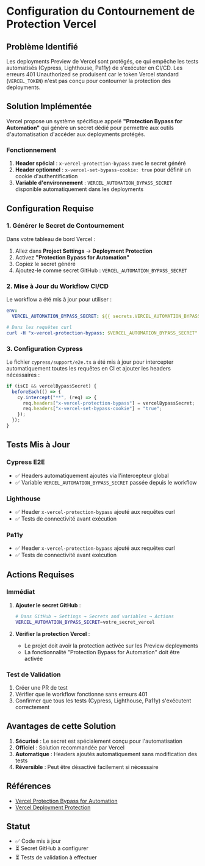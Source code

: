 <!-- @format -->

# Configuration du Contournement de Protection Vercel

## Problème Identifié

Les deployments Preview de Vercel sont protégés, ce qui empêche les tests automatisés (Cypress, Lighthouse, Pa11y) de s'exécuter en CI/CD. Les erreurs 401 Unauthorized se produisent car le token Vercel standard (`VERCEL_TOKEN`) n'est pas conçu pour contourner la protection des deployments.

## Solution Implémentée

Vercel propose un système spécifique appelé **"Protection Bypass for Automation"** qui génère un secret dédié pour permettre aux outils d'automatisation d'accéder aux deployments protégés.

### Fonctionnement

1. **Header spécial** : `x-vercel-protection-bypass` avec le secret généré
2. **Header optionnel** : `x-vercel-set-bypass-cookie: true` pour définir un cookie d'authentification
3. **Variable d'environnement** : `VERCEL_AUTOMATION_BYPASS_SECRET` disponible automatiquement dans les deployments

## Configuration Requise

### 1. Générer le Secret de Contournement

Dans votre tableau de bord Vercel :

1. Allez dans **Project Settings** → **Deployment Protection**
2. Activez **"Protection Bypass for Automation"**
3. Copiez le secret généré
4. Ajoutez-le comme secret GitHub : `VERCEL_AUTOMATION_BYPASS_SECRET`

### 2. Mise à Jour du Workflow CI/CD

Le workflow a été mis à jour pour utiliser :

```yaml
env:
  VERCEL_AUTOMATION_BYPASS_SECRET: ${{ secrets.VERCEL_AUTOMATION_BYPASS_SECRET }}

# Dans les requêtes curl
curl -H "x-vercel-protection-bypass: $VERCEL_AUTOMATION_BYPASS_SECRET"
```

### 3. Configuration Cypress

Le fichier `cypress/support/e2e.ts` a été mis à jour pour intercepter automatiquement toutes les requêtes en CI et ajouter les headers nécessaires :

```typescript
if (isCI && vercelBypassSecret) {
  beforeEach(() => {
    cy.intercept("**", (req) => {
      req.headers["x-vercel-protection-bypass"] = vercelBypassSecret;
      req.headers["x-vercel-set-bypass-cookie"] = "true";
    });
  });
}
```

## Tests Mis à Jour

### Cypress E2E

- ✅ Headers automatiquement ajoutés via l'intercepteur global
- ✅ Variable `VERCEL_AUTOMATION_BYPASS_SECRET` passée depuis le workflow

### Lighthouse

- ✅ Header `x-vercel-protection-bypass` ajouté aux requêtes curl
- ✅ Tests de connectivité avant exécution

### Pa11y

- ✅ Header `x-vercel-protection-bypass` ajouté aux requêtes curl
- ✅ Tests de connectivité avant exécution

## Actions Requises

### Immédiat

1. **Ajouter le secret GitHub** :

   ```bash
   # Dans GitHub → Settings → Secrets and variables → Actions
   VERCEL_AUTOMATION_BYPASS_SECRET=votre_secret_vercel
   ```

2. **Vérifier la protection Vercel** :
   - Le projet doit avoir la protection activée sur les Preview deployments
   - La fonctionnalité "Protection Bypass for Automation" doit être activée

### Test de Validation

1. Créer une PR de test
2. Vérifier que le workflow fonctionne sans erreurs 401
3. Confirmer que tous les tests (Cypress, Lighthouse, Pa11y) s'exécutent correctement

## Avantages de cette Solution

1. **Sécurisé** : Le secret est spécialement conçu pour l'automatisation
2. **Officiel** : Solution recommandée par Vercel
3. **Automatique** : Headers ajoutés automatiquement sans modification des tests
4. **Réversible** : Peut être désactivé facilement si nécessaire

## Références

- [Vercel Protection Bypass for Automation](https://vercel.com/docs/security/deployment-protection/methods-to-bypass-deployment-protection/protection-bypass-automation)
- [Vercel Deployment Protection](https://vercel.com/docs/security/deployment-protection)

## Statut

- ✅ Code mis à jour
- ⏳ Secret GitHub à configurer
- ⏳ Tests de validation à effectuer
